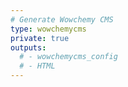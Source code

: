 ```yaml
---
# Generate Wowchemy CMS
type: wowchemycms
private: true
outputs:
  # - wowchemycms_config
  # - HTML
---
```

